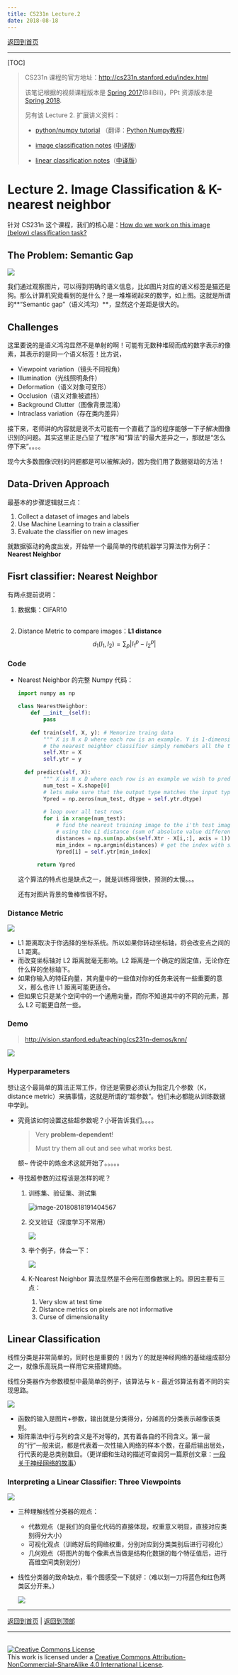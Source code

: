```yaml
---
title: CS231n Lecture.2
date: 2018-08-18
---
```


[返回到首页](../index.html)

---

[TOC]

> CS231n 课程的官方地址：http://cs231n.stanford.edu/index.html
>
> 该笔记根据的视频课程版本是 [Spring 2017](https://www.bilibili.com/video/av17204303/?p=4)(BiliBili)，PPt 资源版本是 [Spring 2018](http://cs231n.stanford.edu/syllabus.html).
>
> 另有该 Lecture 2. 扩展讲义资料：
>
> - [python/numpy tutorial](https://link.zhihu.com/?target=http%3A//cs231n.github.io/python-numpy-tutorial) （翻译：[Python Numpy教程](https://zhuanlan.zhihu.com/p/20878530?refer=intelligentunit)）
>
> - [image classification notes](http://cs231n.github.io/classification)  ([中译版](./CS231n_image_classification_note.html))
> - [linear classification notes](http://cs231n.github.io/linear-classify)（[中译版](./CS231n_linear_classification_note.html)）



# Lecture 2. Image Classification & K-nearest neighbor

 

针对 CS231n 这个课程，我们的核心是：<u>How do we work on this image (below) classification task?</u>

## The Problem: Semantic Gap

![](https://i.loli.net/2018/08/18/5b77f5c0b25b5.png)

我们通过观察图片，可以得到明确的语义信息，比如图片对应的语义标签是猫还是狗。那么计算机究竟看到的是什么？是一堆堆砌起来的数字，如上图。这就是所谓的**“Semantic gap”（语义鸿沟）**，显然这个差距是很大的。



## Challenges

这里要说的是语义鸿沟显然不是单射的啊！可能有无数种堆砌而成的数字表示的像素，其表示的是同一个语义标签！比方说，

- Viewpoint variation（镜头不同视角）
- Illumination（光线照明条件）
- Deformation（语义对象可变形）
- Occlusion（语义对象被遮挡）
- Background Clutter（图像背景混淆）
- Intraclass variation（存在类内差异）



接下来，老师讲的内容就是说不太可能有一个直截了当的程序能够一下子解决图像识别的问题。其实这里正是凸显了“程序”和“算法”的最大差异之一，那就是“怎么停下来”。。。。

现今大多数图像识别的问题都是可以被解决的，因为我们用了数据驱动的方法！



## Data-Driven Approach

最基本的步骤逻辑就三点：

1. Collect a dataset of images and labels
2. Use Machine Learning to train a classifier
3. Evaluate the classifier on new images





就数据驱动的角度出发，开始举一个最简单的传统机器学习算法作为例子：**Nearest Neighbor**

## Fisrt classifier: Nearest Neighbor

有两点提前说明：

1. 数据集：CIFAR10

   ![![](https://i.loli.net/2018/08/18/5b77f5c0b25b5.png)](https://i.loli.net/2018/08/18/5b77f561d0f4a.png)

2. Distance Metric to compare images：**L1 distance**
   $$
   d_1(I_1,I_2) = \sum_p|I^p_1-I^p_2|
   $$




### Code

- Nearest Neighbor 的完整 Numpy 代码：

  ```python
  import numpy as np
  
  class NearestNeighbor:
      def __init__(self):
          pass
      
      def train(self, X, y): # Memorize traing data
          """ X is N x D where each row is an example. Y is 1-dimension of size N"""
          # the nearest neighbor classifier simply remebers all the training data
          self.Xtr = X
          self.ytr = y
          
  	def predict(self, X):
          """ X is N x D where each row is an example we wish to predict label for"""
          num_test = X.shape[0]
          # lets make sure that the output type matches the input type
          Ypred = np.zeros(num_test, dtype = self.ytr.dtype)
          
          # loop over all test rows
          for i in xrange(num_test):
              # find the nearest training image to the i'th test image
              # using the L1 distance (sum of absolute value differences)
              distances = np.sum(np.abs(self.Xtr - X[i,:], axis = 1))
              min_index = np.argmin(distances) # get the index with smallest distance
              Ypred[i] = self.ytr[min_index]
              
  		return Ypred
  ```

  这个算法的特点也是缺点之一，就是训练得很快，预测的太慢。。。

  还有对图片背景的鲁棒性很不好。

### Distance Metric

![](https://i.loli.net/2018/08/18/5b77f94f00033.png)

- L1 距离取决于你选择的坐标系统。所以如果你转动坐标轴，将会改变点之间的 L1 距离。
- 而改变坐标轴对 L2 距离就毫无影响。L2 距离是一个确定的固定值，无论你在什么样的坐标轴下。
- 如果你输入的特征向量，其向量中的一些值对你的任务来说有一些重要的意义，那么也许 L1 距离可能更适合。
- 但如果它只是某个空间中的一个通用向量，而你不知道其中的不同的元素，那么 L2 可能更自然一些。



### Demo

> http://vision.stanford.edu/teaching/cs231n-demos/knn/

![](https://i.loli.net/2018/08/18/5b77fb4e413bd.png)



### Hyperparameters  

想让这个最简单的算法正常工作，你还是需要必须认为指定几个参数（K，distance metric）来搞事情，这就是所谓的“超参数”。他们未必都能从训练数据中学到。

- 究竟该如何设置这些超参数呢？小哥告诉我们。。。。

  > Very **problem-dependent**!
  >
  > Must try them all out and see what works best.

  额~ 传说中的炼金术这就开始了。。。。。

- 寻找超参数的过程该是怎样的呢？

  1. 训练集、验证集、测试集

     ![image-20180818191404567](assets/image-20180818191404567.png)

  2. 交叉验证（深度学习不常用）

     ![](https://i.loli.net/2018/08/18/5b77ffd3424fd.png)

  3. 举个例子，体会一下：

     ![](https://i.loli.net/2018/08/18/5b7801963dabb.png)

  4. K-Nearest Neighbor 算法显然是不会用在图像数据上的。原因主要有三点：

     1. Very slow at test time
     2. Distance metrics on pixels are not informative
     3. Curse of dimensionality



## Linear Classification

线性分类是非常简单的，同时也是重要的！因为丫的就是神经网络的基础组成部分之一，就像乐高玩具一样用它来搭建网络。

线性分类器作为参数模型中最简单的例子，该算法与 k - 最近邻算法有着不同的实现思路。

![](https://i.loli.net/2018/08/18/5b78403a18241.png)

- 函数的输入是图片+参数，输出就是分类得分，分越高的分类表示越像该类别。
- 矩阵乘法中行与列的含义是不对等的，其有着各自的不同含义。第一层的“行”一般来说，都是代表着一次性输入网络的样本个数，在最后输出层处，行代表的是总类别数目。（更详细和生动的描述可查阅另一篇原创文章：[一段关于神经网络的故事](../cs231n/cs231n_story_MLP.html#header-n2909)）



### Interpreting a Linear Classifier: Three Viewpoints

![](https://i.loli.net/2018/08/19/5b7849826cebe.png)

- 三种理解线性分类器的观点：

  - 代数观点（是我们的向量化代码的直接体现，权重意义明显，直接对应类别得分大小）
  - 可视化观点（训练好后的网络权重，分别对应到分类类别后进行可视化）
  - 几何观点（将图片的每个像素点当做是结构化数据的每个特征值后，进行高维空间类别划分）

- 线性分类器的致命缺点，看个图感受一下就好：（难以划一刀将蓝色和红色两类区分开来。）

  ![](https://i.loli.net/2018/08/19/5b784bd757b23.png)

  















---

[返回到首页](../index.html) | [返回到顶部](./cs231n_2.html)

---
<br>
<a rel="license" href="http://creativecommons.org/licenses/by-nc-sa/4.0/"><img alt="Creative Commons License" style="border-width:0" src="https://i.creativecommons.org/l/by-nc-sa/4.0/88x31.png" /></a><br />This work is licensed under a <a rel="license" href="http://creativecommons.org/licenses/by-nc-sa/4.0/">Creative Commons Attribution-NonCommercial-ShareAlike 4.0 International License</a>.
<br>
<script type="application/json" class="js-hypothesis-config">
  {
    "openSidebar": false,
    "showHighlights": true,
    "theme": classic,
    "enableExperimentalNewNoteButton": true
  }
</script>
<script async src="https://hypothes.is/embed.js"></script>